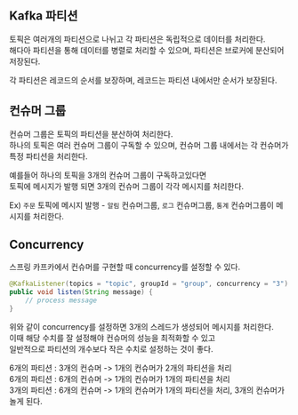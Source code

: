 ## Kafka 파티션

토픽은 여러개의 파티션으로 나뉘고 각 파티션은 독립적으로 데이터를 처리한다.  
해다아 파티션을 통해 데이터를 병렬로 처리할 수 있으며, 파티션은 브로커에 분산되어 저장된다.  

각 파티션은 레코드의 순서를 보장하며, 레코드는 파티션 내에서만 순서가 보장된다.  

## 컨슈머 그룹

컨슈머 그룹은 토픽의 파티션을 분산하여 처리한다.  
하나의 토픽은 여러 컨슈머 그룹이 구독할 수 있으며, 컨슈머 그룹 내에서는 각 컨슈머가 특정 파티션을 처리한다.  

예를들어 하나의 토픽을 3개의 컨슈머 그룹이 구독하고있다면  
토픽에 메시지가 발행 되면 3개의 컨슈머 그룹이 각각 메시지를 처리한다.

Ex) `주문` 토픽에 메시지 발행 - `알림` 컨슈머그룹, `로그` 컨슈머그룹, `통계` 컨슈머그룹이 메시지를 처리한다.

## Concurrency

스프링 카프카에서 컨슈머를 구현할 때 concurrency를 설정할 수 있다.
    
```java
@KafkaListener(topics = "topic", groupId = "group", concurrency = "3")
public void listen(String message) {
    // process message
}
```
    
위와 같이 concurrency를 설정하면 3개의 스레드가 생성되어 메시지를 처리한다.  
이때 해당 수치를 잘 설정해야 컨슈머의 성능을 최적화할 수 있고  
일반적으로 파티션의 개수보다 작은 수치로 설정하는 것이 좋다.  

6개의 파티션 : 3개의 컨슈머 -> 1개의 컨슈머가 2개의 파티션을 처리  
6개의 파티션 : 6개의 컨슈머 -> 1개의 컨슈머가 1개의 파티션을 처리  
3개의 파티션 : 6개의 컨슈머 -> 1개의 컨슈머가 1개의 파티션을 처리, 3개의 컨슈머가 놀게 된다.
